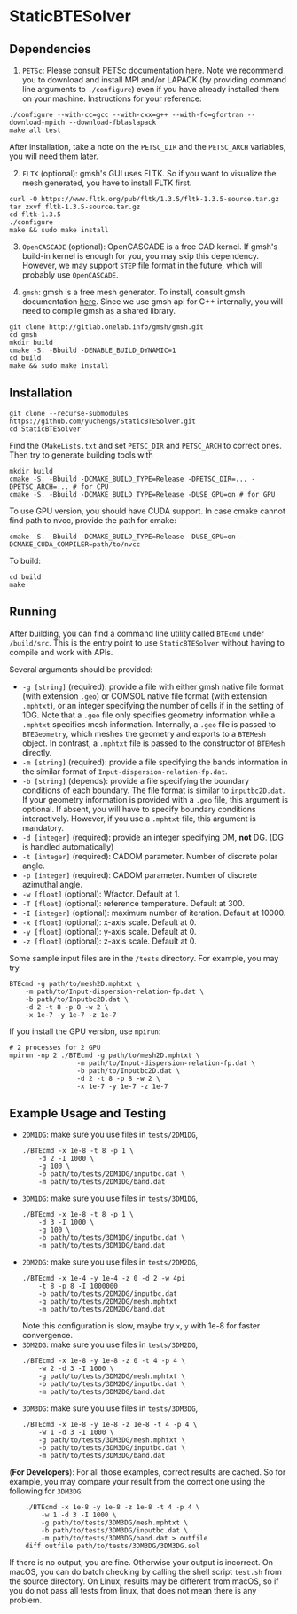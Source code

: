 # StaticBTESolver

## Dependencies

1. `PETSc`: Please consult PETSc documentation [here](https://www.mcs.anl.gov/petsc/documentation/installation.html). Note we recommend 
you to download and install MPI and/or LAPACK (by providing command line arguments to `./configure`) even if you have already installed them on your machine. 
Instructions for your reference:
  ```
  ./configure --with-cc=gcc --with-cxx=g++ --with-fc=gfortran --download-mpich --download-fblaslapack
  make all test
  ```
  After installation, take a note on the `PETSC_DIR` and the `PETSC_ARCH` variables, you will need them later.
  
2. `FLTK` (optional): gmsh's GUI uses FLTK. So if you want to visualize the mesh generated, you have to install FLTK first.
  ```
  curl -O https://www.fltk.org/pub/fltk/1.3.5/fltk-1.3.5-source.tar.gz
  tar zxvf fltk-1.3.5-source.tar.gz
  cd fltk-1.3.5
  ./configure
  make && sudo make install
  ```
  
3. `OpenCASCADE` (optional): OpenCASCADE is a free CAD kernel. If gmsh's build-in kernel is enough for you, you may skip this dependency. However,
we may support `STEP` file format in the future, which will probably use `OpenCASCADE`.

4. `gmsh`: gmsh is a free mesh generator. To install, consult gmsh documentation [here](gmsh.info). Since we use gmsh api for C++ internally, you will need to 
compile gmsh as a shared library.
  ```
  git clone http://gitlab.onelab.info/gmsh/gmsh.git
  cd gmsh
  mkdir build
  cmake -S. -Bbuild -DENABLE_BUILD_DYNAMIC=1
  cd build
  make && sudo make install
  ```
  
## Installation
```
git clone --recurse-submodules https://github.com/yuchengs/StaticBTESolver.git
cd StaticBTESolver
```
Find the `CMakeLists.txt` and set `PETSC_DIR` and `PETSC_ARCH` to correct ones. Then try to generate building tools with
```
mkdir build
cmake -S. -Bbuild -DCMAKE_BUILD_TYPE=Release -DPETSC_DIR=... -DPETSC_ARCH=... # for CPU
cmake -S. -Bbuild -DCMAKE_BUILD_TYPE=Release -DUSE_GPU=on # for GPU
```
To use GPU version, you should have CUDA support. In case cmake cannot find path to nvcc,
provide the path for cmake:
```
cmake -S. -Bbuild -DCMAKE_BUILD_TYPE=Release -DUSE_GPU=on -DCMAKE_CUDA_COMPILER=path/to/nvcc
```
To build:
```
cd build
make
```

## Running
After building, you can find a command line utility called `BTEcmd` under `/build/src`. This is the entry point to use
`StaticBTESolver` without having to compile and work with APIs.

Several arguments should be provided:

- `-g [string]` (required): provide a file with either gmsh native file format (with extension `.geo`) or 
    COMSOL native file format (with extension `.mphtxt`), or an integer specifying the number of cells if in the setting
    of 1DG. Note that a `.geo` file only specifies
    geometry information while a `.mphtxt` specifies mesh information. Internally, a `.geo` file is passed to 
    `BTEGeometry`, which meshes the geometry and exports to a `BTEMesh` object. In contrast, a `.mphtxt`
    file is passed to the constructor of `BTEMesh` directly. 
- `-m [string]` (required): provide a file specifying the bands information in the similar format of `Input-dispersion-relation-fp.dat`.
- `-b [string]` (depends): provide a file specifying the boundary conditions of each
    boundary. The file format is similar to `inputbc2D.dat`. If your geometry information is provided with a `.geo` file, this argument
    is optional. If absent, you will have to specify boundary conditions interactively.
    However, if you use a `.mphtxt` file, this argument is mandatory.
- `-d [integer]` (required): provide an integer specifying DM, __not__ DG. (DG is handled automatically)  
- `-t [integer]` (required): CADOM parameter. Number of discrete polar angle.
- `-p [integer]` (required): CADOM parameter. Number of discrete azimuthal angle.
- `-w [float]` (optional): Wfactor. Default at 1.
- `-T [float]` (optional): reference temperature. Default at 300.
- `-I [integer]` (optional): maximum number of iteration. Default at 10000.
- `-x [float]` (optional): x-axis scale. Default at 0.
- `-y [float]` (optional): y-axis scale. Default at 0.
- `-z [float]` (optional): z-axis scale. Default at 0.

Some sample input files are in the `/tests` directory. For example, you may try
```$xslt
BTEcmd -g path/to/mesh2D.mphtxt \
    -m path/to/Input-dispersion-relation-fp.dat \
    -b path/to/Inputbc2D.dat \
    -d 2 -t 8 -p 8 -w 2 \
    -x 1e-7 -y 1e-7 -z 1e-7
```
If you install the GPU version, use `mpirun`:
```
# 2 processes for 2 GPU
mpirun -np 2 ./BTEcmd -g path/to/mesh2D.mphtxt \
                 -m path/to/Input-dispersion-relation-fp.dat \
                 -b path/to/Inputbc2D.dat \
                 -d 2 -t 8 -p 8 -w 2 \
                 -x 1e-7 -y 1e-7 -z 1e-7
```

## Example Usage and Testing

- `2DM1DG`: make sure you use files in `tests/2DM1DG`,
    ```$xslt
    ./BTEcmd -x 1e-8 -t 8 -p 1 \
        -d 2 -I 1000 \
        -g 100 \
        -b path/to/tests/2DM1DG/inputbc.dat \
        -m path/to/tests/2DM1DG/band.dat     
    ```
- `3DM1DG`: make sure you use files in `tests/3DM1DG`,
    ```$xslt
    ./BTEcmd -x 1e-8 -t 8 -p 1 \
        -d 3 -I 1000 \
        -g 100 \
        -b path/to/tests/3DM1DG/inputbc.dat \
        -m path/to/tests/3DM1DG/band.dat     
    ```
- `2DM2DG`: make sure you use files in `tests/2DM2DG`,
    ```
    ./BTEcmd -x 1e-4 -y 1e-4 -z 0 -d 2 -w 4pi
        -t 8 -p 8 -I 1000000 
        -b path/to/tests/2DM2DG/inputbc.dat 
        -g path/to/tests/2DM2DG/mesh.mphtxt 
        -m path/to/tests/2DM2DG/band.dat
    ```
    Note this configuration is slow, maybe try `x`, `y` with 1e-8 for faster convergence.
- `3DM2DG`: make sure you use files in `tests/3DM2DG`,
    ```$xslt
    ./BTEcmd -x 1e-8 -y 1e-8 -z 0 -t 4 -p 4 \
        -w 2 -d 3 -I 1000 \
        -g path/to/tests/3DM2DG/mesh.mphtxt \
        -b path/to/tests/3DM2DG/inputbc.dat \
        -m path/to/tests/3DM2DG/band.dat 
    ```
- `3DM3DG`: make sure you use files in `tests/3DM3DG`,
    ```$xslt
    ./BTEcmd -x 1e-8 -y 1e-8 -z 1e-8 -t 4 -p 4 \
        -w 1 -d 3 -I 1000 \
        -g path/to/tests/3DM3DG/mesh.mphtxt \
        -b path/to/tests/3DM3DG/inputbc.dat \
        -m path/to/tests/3DM3DG/band.dat 
    ```
  
(__For Developers__): For all those examples, correct results are cached. So for example, you may compare your result from the correct one 
using the following for `3DM3DG`:
```$xslt
    ./BTEcmd -x 1e-8 -y 1e-8 -z 1e-8 -t 4 -p 4 \
        -w 1 -d 3 -I 1000 \
        -g path/to/tests/3DM3DG/mesh.mphtxt \
        -b path/to/tests/3DM3DG/inputbc.dat \
        -m path/to/tests/3DM3DG/band.dat > outfile
    diff outfile path/to/tests/3DM3DG/3DM3DG.sol
```
If there is no output, you are fine. Otherwise your output is incorrect. On macOS, 
you can do batch checking by calling the shell script `test.sh` from the source directory.
On Linux, results may be different from macOS, so if you do not pass all tests from
linux, that does not mean there is any problem.

       
